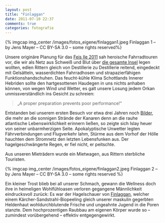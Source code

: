 ```yaml
---
layout: post
title: "Finlaggan"
date: 2011-07-10 22:37
comments: true
categories: fotografie
---
```


{% imgcap img_center /images/fotos_eigene/finlaggan1.jpeg Finlaggan 1 – by Jens Mayer – CC BY-SA 3.0 – some rights reserved%}

Unsere originäre Planung für das [Feis Ile 2011]([http://www.theislayfestival.co.uk/index.php] "The Feis Ile on Islay, Scotland") sah heroische Fahrradtouren vor, die wir als Netz aus Schweiß und Blut über [die gesamte Insel](http://de.wikipedia.org/wiki/Islay "Islay, Scotland") legen wollten, edlen Rittern gleich von Destillerie zu Destillerie reitend, eingedeckt mit Gelsätteln, wasserdichten Fahrradhosen und strapazierfähigen Funktionshandschuhen. Das feucht-kühle Klima Schottlands Innerer Hebriden sollte den hartgesottenen Haudegen in uns nichts anhaben können, von wegen Wind und Wetter, es galt unsere Losung jedem Orkan unmissverständlich ins Gesicht zu schreien: 

>„A proper preparation prevents poor performance!“

Entstanden bei unserem ersten Besuch vor etwa drei Jahren noch [Bilder](http://www.flickr.com/photos/basq/2567548305/ "Islay Flickr Stream"), die mehr an die sonnigen Strände der Kanaren denn an die rauhe atlantische Lebenswirklichkeit erinnern ließen, so zeigte sich Islay heuer von seiner unbarmherzigen Seite. Apokalyptische Unwetter legten Fährverbindungen und Flugverkehr lahm, Stürme aus dem Vorhof der Hölle hauchten dem Stromnetz den letzten Lebensfunken aus. Der hagelgeschwängerte Regen, er fiel nicht, er peitschte.

Aus unseren Mieträdern wurde ein Mietwagen, aus Rittern sterbliche Touristen.

{% imgcap img_center /images/fotos_eigene/finlaggan2.jpeg Finlaggan 2 – by Jens Mayer – CC BY-SA 3.0 – some rights reserved %}

Ein kleiner Trost blieb bei all unserer Schmach, gewann die Wellness doch ihre in heimeligen Wohlfühloasen verloren gegangene Männlichkeit eindrucksvoll zurück: Es war der Hagelschauer von [Finlaggan](http://www.finlaggan.com/ "Finlaggan, Islay, Scotland"), welcher einem Kärcher-Sandstrahl-Biopeeling gleich unserer maskulin gegerbten Heldenhaut wohldurchblutende Frische und ungeahnte Jugend in die Poren stanzte. Dem hochprozentigen Raubbau am eigenen Körper wurde so – zumindest vorübergehend – effektiv entgegengewirkt.
